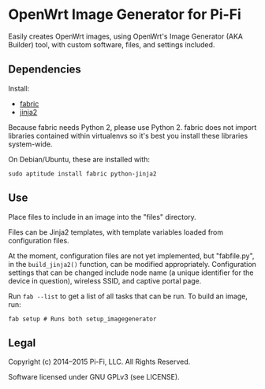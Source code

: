 # OpenWrt Image Generator for Pi-Fi

Easily creates OpenWrt images, using OpenWrt's Image Generator (AKA Builder) tool, with custom software, files, and settings included.

## Dependencies

Install:

 * [fabric](http://www.fabfile.org/)
 * [jinja2](http://jinja.pocoo.org/)

Because fabric needs Python 2, please use Python 2.
fabric does not import libraries contained within virtualenvs so it's best you install these libraries system-wide.

On Debian/Ubuntu, these are installed with:

    sudo aptitude install fabric python-jinja2

## Use

Place files to include in an image into the "files" directory.

Files can be Jinja2 templates, with template variables loaded from configuration files.

At the moment, configuration files are not yet implemented, but "fabfile.py", in the `build_jinja2()` function, can be modified appropriately.
Configuration settings that can be changed include node name (a unique identifier for the device in question), wireless SSID, and captive portal page.

Run `fab --list` to get a list of all tasks that can be run. To build an image, run:

    fab setup # Runs both setup_imagegenerator




## Legal

Copyright (c) 2014–2015 Pi-Fi, LLC. All Rights Reserved.

Software licensed under GNU GPLv3 (see LICENSE).
